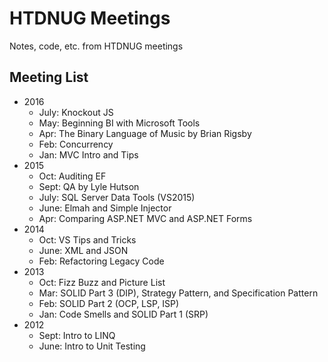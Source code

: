 # HTDNUG Meetings

Notes, code, etc. from HTDNUG meetings

## Meeting List

- 2016
    - July: Knockout JS
    - May: Beginning BI with Microsoft Tools
    - Apr: The Binary Language of Music by Brian Rigsby
    - Feb: Concurrency
    - Jan: MVC Intro and Tips
- 2015
    - Oct: Auditing EF
    - Sept: QA by Lyle Hutson
    - July: SQL Server Data Tools (VS2015)
    - June: Elmah and Simple Injector
    - Apr: Comparing ASP.NET MVC and ASP.NET Forms
- 2014
    - Oct: VS Tips and Tricks
    - June: XML and JSON
    - Feb: Refactoring Legacy Code
- 2013
    - Oct: Fizz Buzz and Picture List
    - Mar: SOLID Part 3 (DIP), Strategy Pattern, and Specification Pattern
    - Feb: SOLID Part 2 (OCP, LSP, ISP)
    - Jan: Code Smells and SOLID Part 1 (SRP)
- 2012
    - Sept: Intro to LINQ
    - June: Intro to Unit Testing
